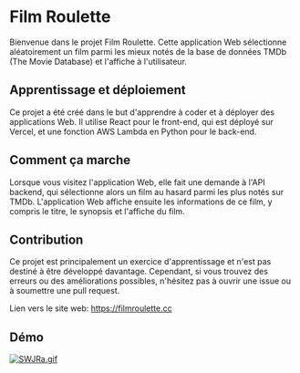 # Film Roulette

Bienvenue dans le projet Film Roulette. Cette application Web sélectionne aléatoirement un film parmi les mieux notés de la base de données TMDb (The Movie Database) et l'affiche à l'utilisateur.

## Apprentissage et déploiement

Ce projet a été créé dans le but d'apprendre à coder et à déployer des applications Web. Il utilise React pour le front-end, qui est déployé sur Vercel, et une fonction AWS Lambda en Python pour le back-end.

## Comment ça marche

Lorsque vous visitez l'application Web, elle fait une demande à l'API backend, qui sélectionne alors un film au hasard parmi les plus notés sur TMDb. L'application Web affiche ensuite les informations de ce film, y compris le titre, le synopsis et l'affiche du film.

## Contribution

Ce projet est principalement un exercice d'apprentissage et n'est pas destiné à être développé davantage. Cependant, si vous trouvez des erreurs ou des améliorations possibles, n'hésitez pas à ouvrir une issue ou à soumettre une pull request.

Lien vers le site web: https://filmroulette.cc

## Démo

<a href="https://gifyu.com/image/SWJRa"><img src="https://s11.gifyu.com/images/SWJRa.gif" alt="SWJRa.gif" border="0" /></a>
